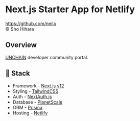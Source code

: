 # Next.js Starter App for Netlify
https://github.com/neila \
&copy; Sho Hihara

## Overview
[UNCHAIN](https://app.shiftbase.xyz) developer community portal.

## 🥞 Stack

- Framework - [Next.js v12](https://nextjs.org)
- Styling - [TailwindCSS](https://tailwindcss.com)
- Auth - [NextAuth.js](https://next-auth.js.org/)
- Database - [PlanetScale](https://planetscale.com)
- ORM - [Prisma](https://prisma.io)
- Hosting - [Netlify](https://netlify.com)